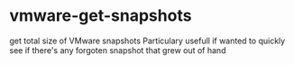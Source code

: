 # vmware-get-snapshots
get total size of VMware snapshots
Particulary usefull if wanted to quickly see if there's any forgoten snapshot that grew out of hand
